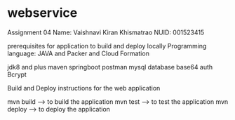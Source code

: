 # webservice

Assignment 04
Name: Vaishnavi Kiran Khismatrao
NUID: 001523415

prerequisites for application to build and deploy locally
Programming language: JAVA and Packer and Cloud Formation

jdk8 and plus
maven
springboot
postman
mysql database
base64 auth
Bcrypt

Build and Deploy instructions for the web application


mvn build --> to build the application
mvn test --> to test the application
mvn deploy --> to deploy the application